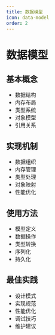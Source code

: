 ```yaml
---
title: 数据模型
icon: data-model
order: 2
---
```


# 数据模型

## 基本概念
- 数据结构
- 内存布局
- 类型系统
- 对象模型
- 引用关系

## 实现机制
- 数据组织
- 内存管理
- 类型处理
- 对象映射
- 性能优化

## 使用方法
- 模型定义
- 数据操作
- 类型转换
- 序列化
- 持久化

## 最佳实践
- 设计模式
- 实现规范
- 性能优化
- 调试技巧
- 维护建议
